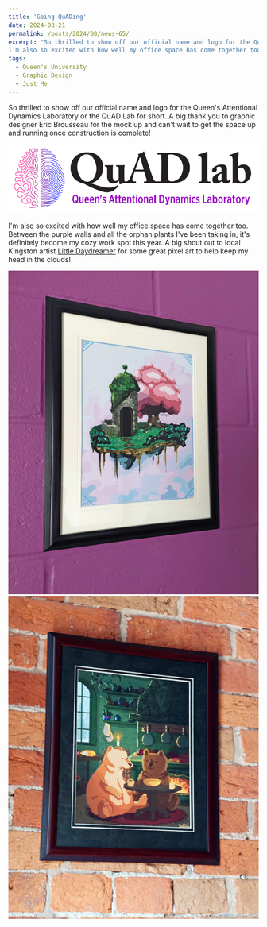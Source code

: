 ```yaml
---
title: 'Going QuADing'
date: 2024-08-21
permalink: /posts/2024/08/news-65/
excerpt: "So thrilled to show off our official name and logo for the Queen's Attentional Dynamics Laboratory or the QuAD Lab for short. A big thank you to graphic designer Eric Brousseau for the mock up and can't wait to get the space up and running once construction is complete!<br><br><img src='/images/posts/2024_08_quad.jpg'><br><br>
I'm also so excited with how well my office space has come together too. Between the purple walls and all the orphan plants I've been taking in, it's definitely become my cozy work spot this year. A big shout out to local Kingston artist <a href='https://littledaydreamer.ca/' target='_blank'>Little Daydreamer</a> for some great pixel art to help keep my head in the clouds!<br><br><img src='/images/posts/2024_08_pixel1.jpg'><br><br><img src='/images/posts/2024_08_pixel2.jpg'><br><br>"
tags:
  - Queen's University
  - Graphic Design
  - Just Me
---
```


So thrilled to show off our official name and logo for the Queen's Attentional Dynamics Laboratory or the QuAD Lab for short. A big thank you to graphic designer Eric Brousseau for the mock up and can't wait to get the space up and running once construction is complete!

![internal](/images/posts/2024_08_quad.jpg)

I'm also so excited with how well my office space has come together too. Between the purple walls and all the orphan plants I've been taking in, it's definitely become my cozy work spot this year. A big shout out to local Kingston artist [Little Daydreamer](https://littledaydreamer.ca/) for some great pixel art to help keep my head in the clouds!

![internal](/images/posts/2024_08_pixel1.jpg)
![internal](/images/posts/2024_08_pixel2.jpg)